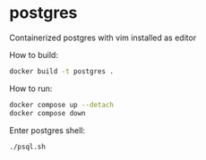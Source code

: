 # postgres
Containerized postgres with vim installed as editor

How to build:
```bash
docker build -t postgres .
```

How to run:
```bash
docker compose up --detach
docker compose down
```

Enter postgres shell:
```bash
./psql.sh
```